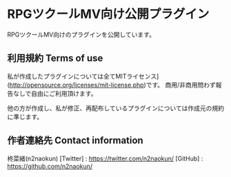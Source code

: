 # RPGツクールMV向け公開プラグイン

RPGツクールMV向けのプラグインを公開しています。

## 利用規約 Terms of use
私が作成したプラグインについては全てMITライセンス](http://opensource.org/licenses/mit-license.php)です。
商用/非商用問わず報告なしで自由にご利用頂けます。

他の方が作成し、私が修正、再配布しているプラグインについては作成元の規約に準じます。

## 作者連絡先 Contact information
柊菜緒(n2naokun)
[Twitter] : <https://twitter.com/n2naokun/>
[GitHub]  : <https://github.com/n2naokun/>
